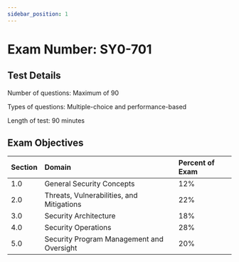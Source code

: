 ```yaml
---
sidebar_position: 1
---
```


# Exam Number: SY0-701

## Test Details

Number of questions: Maximum of 90

Types of questions: Multiple-choice and performance-based

Length of test: 90 minutes

## Exam Objectives
| Section | Domain                                    | Percent of Exam |
|:--------|:------------------------------------------|:----------------|
| 1.0     | General Security Concepts                 | 12%             |
| 2.0     | Threats, Vulnerabilities, and Mitigations | 22%             |
| 3.0     | Security Architecture                     | 18%             |
| 4.0     | Security Operations                       | 28%             |
| 5.0     | Security Program Management and Oversight | 20%             |